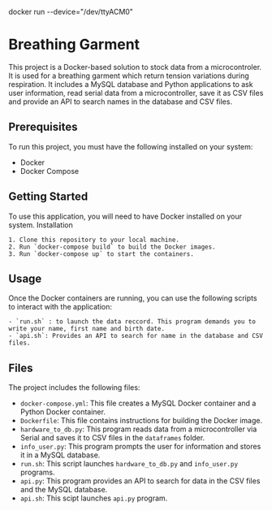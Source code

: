 

docker run --device="/dev/ttyACM0"

# Breathing Garment

This project is a Docker-based solution to stock data from a microcontroler. It is used for a breathing garment which return tension variations during respiration. 
It includes a MySQL database and Python applications to ask user information, read serial data from a microcontroller, save it as CSV files and provide an API to search names in the database and CSV files.


## Prerequisites

To run this project, you must have the following installed on your system:

- Docker
- Docker Compose

## Getting Started


To use this application, you will need to have Docker installed on your system.
Installation

    1. Clone this repository to your local machine.
    2. Run `docker-compose build` to build the Docker images.
    3. Run `docker-compose up` to start the containers.
    
## Usage

Once the Docker containers are running, you can use the following scripts to interact with the application:

    - `run.sh` : to launch the data reccord. This program demands you to write your name, first name and birth date.
    - `api.sh`: Provides an API to search for name in the database and CSV files.


## Files

The project includes the following files:

- `docker-compose.yml`: This file creates a MySQL Docker container and a Python Docker container.
- `Dockerfile`: This file contains instructions for building the Docker image.
- `hardware_to_db.py`: This program reads data from a microcontroller via Serial and saves it to CSV files in the `dataframes` folder.
- `info_user.py`: This program prompts the user for information and stores it in a MySQL database.
- `run.sh`: This script launches `hardware_to_db.py` and `info_user.py` programs.
- `api.py`: This program provides an API to search for data in the CSV files and the MySQL database.
- `api.sh`: This scipt launches `api.py` program.

